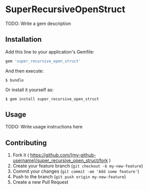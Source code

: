 # SuperRecursiveOpenStruct

TODO: Write a gem description

## Installation

Add this line to your application's Gemfile:

```ruby
gem 'super_recursive_open_struct'
```

And then execute:

    $ bundle

Or install it yourself as:

    $ gem install super_recursive_open_struct

## Usage

TODO: Write usage instructions here

## Contributing

1. Fork it ( https://github.com/[my-github-username]/super_recursive_open_struct/fork )
2. Create your feature branch (`git checkout -b my-new-feature`)
3. Commit your changes (`git commit -am 'Add some feature'`)
4. Push to the branch (`git push origin my-new-feature`)
5. Create a new Pull Request
